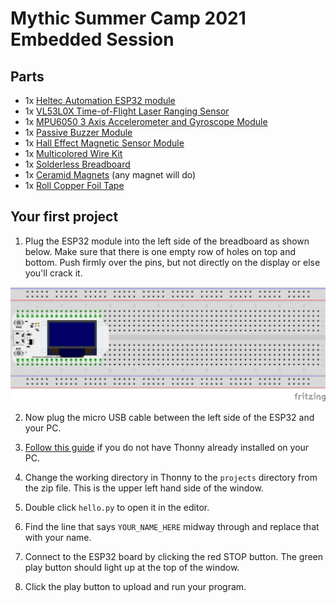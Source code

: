 # Mythic Summer Camp 2021 Embedded Session

## Parts

* 1x [Heltec Automation ESP32 module](https://www.amazon.com/Development-0-96inch-Display-Arduino-Compatible/dp/B07428W8H3)
* 1x [VL53L0X Time-of-Flight Laser Ranging Sensor](https://www.amazon.com/gp/product/B08JYHJTQY)
* 1x [MPU6050 3 Axis Accelerometer and Gyroscope Module](https://www.amazon.com/gp/product/B00LP25V1A)
* 1x [Passive Buzzer Module](https://www.amazon.com/gp/product/B07MPYWVGD)
* 1x [Hall Effect Magnetic Sensor Module](https://www.amazon.com/gp/product/B07X97JXHT)
* 1x [Multicolored Wire Kit](https://www.amazon.com/gp/product/B01EV70C78)
* 1x [Solderless Breadboard](https://www.amazon.com/gp/product/B07NVWR495)
* 1x [Ceramid Magnets](https://www.amazon.com/gp/product/B07S75MD7X) (any magnet will do)
* 1x [Roll Copper Foil Tape](https://www.amazon.com/gp/product/B0741ZRP4W)

## Your first project

1. Plug the ESP32 module into the left side of the breadboard as shown below. Make sure that there is one empty row of holes on top and bottom. Push firmly over the pins, but not directly on the display or else you'll crack it. 

![Hello project breadboard](https://github.com/mythic-ai/summercamp2021/blob/main/embedded/docs/fritzing/hello_bb.png)

2. Now plug the micro USB cable between the left side of the ESP32 and your PC.

3. [Follow this guide](https://github.com/mythic-ai/summercamp2021/blob/main/embedded/docs/Getting_started_with_Thonny.md) if you do not have Thonny already installed on your PC.

4. Change the working directory in Thonny to the `projects` directory from the zip file. This is the upper left hand side of the window.

5. Double click `hello.py` to open it in the editor.

6. Find the line that says `YOUR_NAME_HERE` midway through and replace that with your name.

7. Connect to the ESP32 board by clicking the red STOP button. The green play button should light up at the top of the window.

8. Click the play button to upload and run your program.
